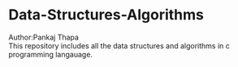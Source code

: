 # Data-Structures-Algorithms
Author:Pankaj Thapa <br>
This repository includes all the data structures and algorithms in c programming langauage.
